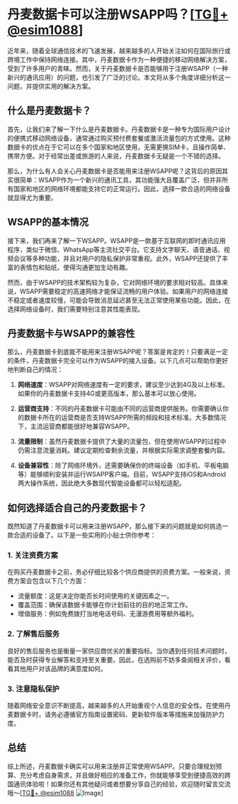 # 丹麦数据卡可以注册WSAPP吗？[[TG💪+ @esim1088](https://t.me/s/esim1088)]

近年来，随着全球通信技术的飞速发展，越来越多的人开始关注如何在国际旅行或跨境工作中保持网络连接。其中，丹麦数据卡作为一种便捷的移动网络解决方案，受到了许多用户的青睐。然而，关于丹麦数据卡是否能够用于注册WSAPP（一种新兴的通讯应用）的问题，也引发了广泛的讨论。本文将从多个角度详细分析这一问题，并提供实用的解决方案。

## 什么是丹麦数据卡？

首先，让我们来了解一下什么是丹麦数据卡。丹麦数据卡是一种专为国际用户设计的便携式移动网络设备，通常通过购买预付费套餐或激活流量包的方式使用。这种数据卡的优点在于它可以在多个国家和地区使用，无需更换SIM卡，且操作简单、携带方便。对于经常出差或旅游的人来说，丹麦数据卡无疑是一个不错的选择。

那么，为什么有人会关心丹麦数据卡是否能用来注册WSAPP呢？这背后的原因其实很简单：WSAPP作为一个新兴的通讯工具，其功能强大且覆盖广泛，但并非所有国家和地区的网络环境都能支持它的正常运行。因此，选择一款合适的网络设备就显得尤为重要。

## WSAPP的基本情况

接下来，我们再来了解一下WSAPP。WSAPP是一款基于互联网的即时通讯应用程序，类似于微信、WhatsApp等主流社交平台。它支持文字聊天、语音通话、视频会议等多种功能，并且对用户的隐私保护非常重视。此外，WSAPP还提供了丰富的表情包和贴纸，使得沟通更加生动有趣。

然而，由于WSAPP的技术架构较为复杂，它对网络环境的要求相对较高。具体来说，WSAPP需要稳定的高速网络才能保证流畅的用户体验。如果用户的网络连接不稳定或者速度较慢，可能会导致消息延迟甚至无法正常使用某些功能。因此，在选择网络设备时，我们需要特别注意其性能表现。

## 丹麦数据卡与WSAPP的兼容性

那么，丹麦数据卡到底能不能用来注册WSAPP呢？答案是肯定的！只要满足一定的条件，丹麦数据卡完全可以作为WSAPP的接入设备。以下几点可以帮助你更好地判断自己的情况：

1. **网络速度**：WSAPP对网络速度有一定的要求，建议至少达到4G及以上标准。如果你的丹麦数据卡支持4G或更高版本，那么基本可以放心使用。
   
2. **运营商支持**：不同的丹麦数据卡可能由不同的运营商提供服务。你需要确认你的数据卡所在的运营商是否支持WSAPP所需的频段和技术标准。大多数情况下，主流运营商都能很好地兼容WSAPP。

3. **流量限制**：虽然丹麦数据卡提供了大量的流量包，但在使用WSAPP的过程中仍需注意流量消耗。建议定期检查剩余流量，并根据实际需求调整套餐内容。

4. **设备兼容性**：除了网络环境外，还需要确保你的终端设备（如手机、平板电脑等）能够顺利安装并运行WSAPP客户端。目前，WSAPP支持iOS和Android两大操作系统，因此绝大多数现代智能设备都可以轻松适配。

## 如何选择适合自己的丹麦数据卡？

既然知道了丹麦数据卡可以用来注册WSAPP，那么接下来的问题就是如何挑选一款合适的设备了。以下是一些实用的小贴士供你参考：

### 1. 关注资费方案

在购买丹麦数据卡之前，务必仔细比较各个供应商提供的资费方案。一般来说，资费方案会包含以下几个方面：
   - 流量额度：这是决定你能否长时间使用的关键因素之一。
   - 覆盖范围：确保该数据卡能够在你计划前往的目的地正常工作。
   - 增值服务：例如免费拨打当地电话号码、无漫游费用等额外福利。

### 2. 了解售后服务

良好的售后服务也是衡量一家供应商优劣的重要指标。当你遇到任何技术问题时，能否及时获得专业解答和支持至关重要。因此，在选购前不妨多查阅相关评价，看看其他用户对该品牌的满意度如何。

### 3. 注意隐私保护

随着网络安全意识不断提高，越来越多的人开始重视个人信息的安全性。在使用丹麦数据卡时，请务必遵循官方指南设置密码、更新软件版本等措施来加强防护力度。

## 总结

综上所述，丹麦数据卡确实可以用来注册并正常使用WSAPP。只要合理规划预算、充分考虑自身需求，并且做好相应的准备工作，你就能够享受到便捷高效的跨国通讯体验啦！如果你还有其他疑问或者想要分享自己的经验，欢迎随时留言交流哦～[[TG💪+ @esim1088](https://t.me/s/esim1088) ![Image](https://i.postimg.cc/4NQfJmqS/Snipaste-2025-05-13-00-14-12.png)]